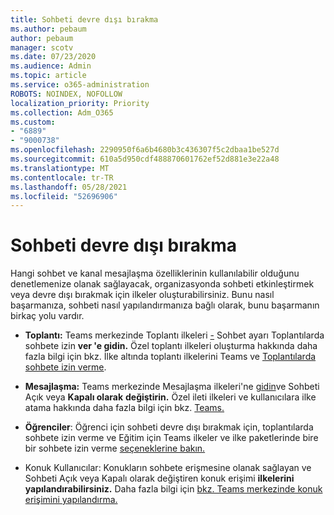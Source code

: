 ```yaml
---
title: Sohbeti devre dışı bırakma
ms.author: pebaum
author: pebaum
manager: scotv
ms.date: 07/23/2020
ms.audience: Admin
ms.topic: article
ms.service: o365-administration
ROBOTS: NOINDEX, NOFOLLOW
localization_priority: Priority
ms.collection: Adm_O365
ms.custom:
- "6889"
- "9000738"
ms.openlocfilehash: 2290950f6a6b4680b3c436307f5c2dbaa1be527d
ms.sourcegitcommit: 610a5d950cdf488870601762ef52d881e3e22a48
ms.translationtype: MT
ms.contentlocale: tr-TR
ms.lasthandoff: 05/28/2021
ms.locfileid: "52696906"
---
```

# <a name="disable-chat"></a>Sohbeti devre dışı bırakma

Hangi sohbet ve kanal mesajlaşma özelliklerinin kullanılabilir olduğunu denetlemenize olanak sağlayacak, organizasyonda sohbeti etkinleştirmek veya devre dışı bırakmak için ilkeler oluşturabilirsiniz. Bunu nasıl başarmanıza, sohbeti nasıl yapılandırmanıza bağlı olarak, bunu başarmanın birkaç yolu vardır.

- **Toplantı:** Teams merkezinde Toplantı ilkeleri [-](https://admin.teams.microsoft.com/) Sohbet ayarı Toplantılarda sohbete izin **ver 'e gidin.** Özel toplantı ilkeleri oluşturma hakkında daha fazla bilgi için bkz. İlke altında toplantı ilkelerini Teams ve [Toplantılarda](/microsoftteams/meeting-policies-in-teams) [sohbete izin verme](/microsoftteams/meeting-policies-in-teams#allow-chat-in-meetings).

- **Mesajlaşma:** Teams merkezinde Mesajlaşma ilkeleri'ne [gidin](https://admin.teams.microsoft.com/)ve Sohbeti Açık veya **Kapalı olarak** **değiştirin.** Özel ileti ilkeleri ve kullanıcılara ilke atama hakkında daha fazla bilgi için bkz. [Teams.](/microsoftteams/messaging-policies-in-teams)

- **Öğrenciler**: Öğrenci için sohbeti devre dışı bırakmak için, toplantılarda sohbete izin verme ve Eğitim için Teams ilkeler ve ilke paketlerinde bire bir sohbete izin verme [seçeneklerine bakın.](/microsoftteams/policy-packages-edu)

- Konuk Kullanıcılar: Konukların sohbete erişmesine olanak sağlayan ve Sohbeti Açık veya Kapalı olarak değiştiren konuk erişimi **ilkelerini** **yapılandırabilirsiniz.** Daha fazla bilgi için [bkz. Teams merkezinde konuk erişimini yapılandırma.](/microsoftteams/set-up-guests#configure-guest-access-in-the-teams-admin-center)




